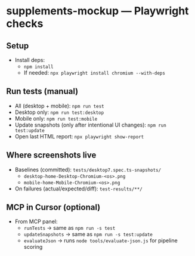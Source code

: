 # supplements-mockup — Playwright checks

## Setup
- Install deps:
  - `npm install`
  - If needed: `npx playwright install chromium --with-deps`

## Run tests (manual)
- All (desktop + mobile): `npm run test`
- Desktop only: `npm run test:desktop`
- Mobile only: `npm run test:mobile`
- Update snapshots (only after intentional UI changes): `npm run test:update`
- Open last HTML report: `npx playwright show-report`

## Where screenshots live
- Baselines (committed): `tests/desktop7.spec.ts-snapshots/`
  - `desktop-home-Desktop-Chromium-<os>.png`
  - `mobile-home-Mobile-Chromium-<os>.png`
- On failures (actual/expected/diff): `test-results/**/`

## MCP in Cursor (optional)
- From MCP panel:
  - `runTests` → same as `npm run -s test`
  - `updateSnapshots` → same as `npm run -s test:update`
  - `evaluateJson` → runs `node tools/evaluate-json.js` for pipeline scoring

